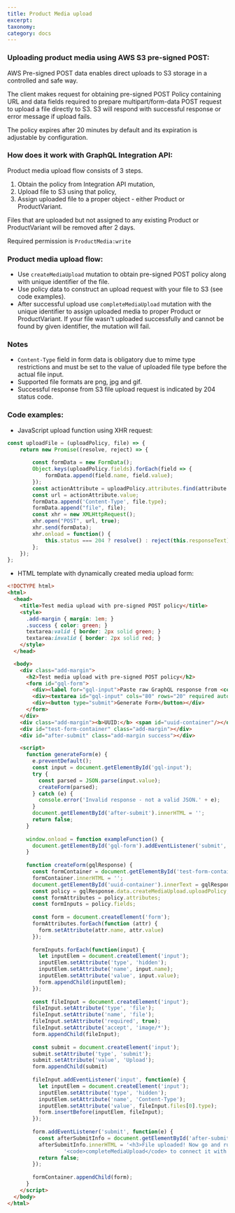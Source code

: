 ```yaml
---
title: Product Media upload
excerpt:
taxonomy:
category: docs
---
```



### Uploading product media using AWS S3 pre-signed POST:

AWS Pre-signed POST data enables direct uploads to S3 storage in a controlled and safe way.

The client makes request for obtaining pre-signed POST Policy containing URL and data fields
required to prepare multipart/form-data POST request to upload a file directly to S3.
S3 will respond with successful response or error message if upload fails.

The policy expires after 20 minutes by default and its expiration is adjustable by configuration.

### How does it work with GraphQL Integration API:

Product media upload flow consists of 3 steps.

1. Obtain the policy from Integration API mutation,
2. Upload file to S3 using that policy,
3. Assign uploaded file to a proper object - either Product or ProductVariant.

Files that are uploaded but not assigned to any existing Product or ProductVariant will be removed
after 2 days.

Required permission is `ProductMedia:write`

### Product media upload flow:

- Use `createMediaUpload` mutation to obtain pre-signed POST policy along with unique identifier
  of the file.
- Use policy data to construct an upload request with your file to S3 (see code examples).
- After successful upload use `completeMediaUpload` mutation with the unique identifier to assign
  uploaded media to proper Product or ProductVariant. If your file wasn't uploaded successfully
  and cannot be found by given identifier, the mutation will fail.

### Notes

- `Content-Type` field in form data is obligatory due to mime type restrictions and must be set
  to the value of uploaded file type before the actual file input.
- Supported file formats are png, jpg and gif.
- Successful response from S3 file upload request is indicated by 204 status code.

### Code examples:

- JavaScript upload function using XHR request:

```javascript
const uploadFile = (uploadPolicy, file) => {
    return new Promise((resolve, reject) => {
        
        const formData = new FormData();
        Object.keys(uploadPolicy.fields).forEach(field => {
            formData.append(field.name, field.value);
        });
        const actionAttribute = uploadPolicy.attributes.find(attribute => attribute.name === 'action');
        const url = actionAttribute.value;
        formData.append('Content-Type', file.type);
        formData.append("file", file);
        const xhr = new XMLHttpRequest();
        xhr.open("POST", url, true);
        xhr.send(formData);
        xhr.onload = function() {
            this.status === 204 ? resolve() : reject(this.responseText);
        };
    });
};
```

- HTML template with dynamically created media upload form:

```html
<!DOCTYPE html>
<html>
  <head>
    <title>Test media upload with pre-signed POST policy</title>
    <style>
      .add-margin { margin: 1em; }
      .success { color: green; }
      textarea:valid { border: 2px solid green; }
      textarea:invalid { border: 2px solid red; }
    </style>
  </head>

  <body>
    <div class="add-margin">
      <h2>Test media upload with pre-signed POST policy</h2>
      <form id="gql-form">
        <div><label for="gql-input">Paste raw GraphQL response from <code>createMediaUpload</code> mutation:</label></div>
        <div><textarea id="gql-input" cols="80" rows="20" required autofocus></textarea></div>
        <div><button type="submit">Generate Form</button></div>
      </form>
    </div>
    <div class="add-margin"><b>UUID:</b> <span id="uuid-container"/></div>
    <div id="test-form-container" class="add-margin"></div>
    <div id="after-submit" class="add-margin success"></div>

    <script>
      function generateForm(e) {
        e.preventDefault();
        const input = document.getElementById('gql-input');
        try {
          const parsed = JSON.parse(input.value);
          createForm(parsed);
        } catch (e) {
          console.error('Invalid response - not a valid JSON.' + e);
        }
        document.getElementById('after-submit').innerHTML = '';
        return false;
      }
    
      window.onload = function exampleFunction() {
        document.getElementById('gql-form').addEventListener('submit', generateForm);
      }
    
      function createForm(gqlResponse) {
        const formContainer = document.getElementById('test-form-container');
        formContainer.innerHTML = '';
        document.getElementById('uuid-container').innerText = gqlResponse.data.createMediaUpload.UUID;
        const policy = gqlResponse.data.createMediaUpload.uploadPolicy;
        const formAttributes = policy.attributes;
        const formInputs = policy.fields;
    
        const form = document.createElement('form');
        formAttributes.forEach(function (attr) {
          form.setAttribute(attr.name, attr.value)
        });
    
        formInputs.forEach(function(input) {
          let inputElem = document.createElement('input');
          inputElem.setAttribute('type', 'hidden');
          inputElem.setAttribute('name', input.name);
          inputElem.setAttribute('value', input.value);
          form.appendChild(inputElem);
        });
    
        const fileInput = document.createElement('input');
        fileInput.setAttribute('type', 'file');
        fileInput.setAttribute('name', 'file');
        fileInput.setAttribute('required', true);
        fileInput.setAttribute('accept', 'image/*');
        form.appendChild(fileInput);
    
        const submit = document.createElement('input');
        submit.setAttribute('type', 'submit');
        submit.setAttribute('value', 'Upload');
        form.appendChild(submit)
    
        fileInput.addEventListener('input', function(e) {
          let inputElem = document.createElement('input');
          inputElem.setAttribute('type', 'hidden');
          inputElem.setAttribute('name', 'Content-Type');
          inputElem.setAttribute('value', fileInput.files[0].type);
          form.insertBefore(inputElem, fileInput);
        });
    
        form.addEventListener('submit', function(e) {
          const afterSubmitInfo = document.getElementById('after-submit');
          afterSubmitInfo.innerHTML = '<h3>File uploaded! Now go and run the ' +
                  '<code>completeMediaUpload</code> to connect it with a Product or ProductVariant</h3>';
          return false;
        });
        
        formContainer.appendChild(form);
      }
    </script>
  </body>
</html>
```
